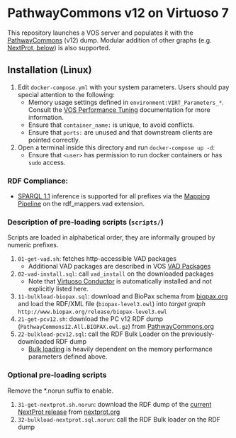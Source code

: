 # PathwayCommons v12 on Virtuoso 7

This repository launches a VOS server and populates it with the [PathwayCommons](https://www.pathwaycommons.org/) (v12) dump.  Modular addition of other graphs (e.g. [NextProt, below](#optional-pre-loading-scripts)) is also supported.  

## Installation (Linux)
1. Edit `docker-compose.yml` with your system parameters.  Users should pay special attention to the following:
    * Memory usage settings defined in `environment:VIRT_Parameters_*`.  Consult the [VOS Performance Tuning](https://vos.openlinksw.com/owiki/wiki/VOS/VirtRDFPerformanceTuning) documentation for more information. 
    * Ensure that `container_name:` is unique, to avoid conflicts.
    * Ensure that `ports:` are unused and that downstream clients are pointed correctly.
2. Open a terminal inside this directory and run `docker-compose up -d`:
    * Ensure that `<user>` has permission to run docker containers or has `sudo` access.

### RDF Compliance:
* [SPARQL 1.1](https://www.w3.org/TR/sparql11-query/) inference is supported for all prefixes via the [Mapping Pipeline](https://docs.openlinksw.com/virtuoso/virtuosospongerworkpr/) on the rdf_mappers.vad extension.

### Description of pre-loading scripts (`scripts/`)
Scripts are loaded in alphabetical order, they are informally grouped by numeric prefixes.  
1. `01-get-vad.sh`: fetches http-accessible VAD packages
    * Additional VAD packages are described in VOS [VAD Packages](https://vos.openlinksw.com/owiki/wiki/VOS/VOSDownload#VAD%20Packages)
2. `02-vad-install.sql`: call `vad_install` on the downloaded packages
    * Note that [Virtuoso Conductor](http://demo.openlinksw.com/conductor/) is automatically installed and not explicitly listed here.
3. `11-bulkload-biopax.sql`: download and BioPax schema from [biopax.org](http://www.biopax.org/release) and load the RDF/XML file (`biopax-level3.owl`) into *target graph* `http://www.biopax.org/release/biopax-level3.owl`
4. `21-get-pcv12.sh`: download the PC v12 RDF dump (`PathwayCommons12.All.BIOPAX.owl.gz`) from [PathwayCommons.org](https://www.pathwaycommons.org/)
5. `22-bulkload-pcv12.sql`: call the RDF Bulk Loader on the previously-downloaded RDF dump
    * [Bulk loading](https://vos.openlinksw.com/owiki/wiki/VOS/VirtBulkRDFLoader) is heavily dependent on the memory performance parameters defined above.

### Optional pre-loading scripts
Remove the *.norun suffix to enable.
1. `31-get-nextprot.sh.norun`: download the RDF dump of the [current NextProt release](https://download.nextprot.org/pub/current_release/rdf/ttl/) from [nextprot.org](https://download.nextprot.org)
2. `32-bulkload-nextprot.sql.norun`: call the RDF Bulk loader on the RDF dump
